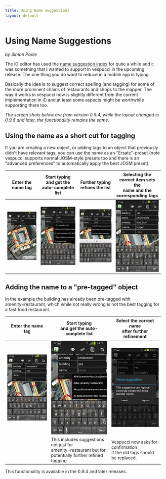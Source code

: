 ```yaml
---
title: Using Name Suggestions
layout: default
---
```

# Using Name Suggestions
_by Simon Poole_

The iD editor has used the [name suggestion index](https://github.com/osmlab/name-suggestion-index) for quite a while and it was something that I wanted to support in vespucci in the upcoming release. The one thing you do want to reduce in a mobile app is typing.

Basically the idea is to suggest correct spelling (and tagging) for some of the more prominent chains of restaurants and shops to the mapper. The way it works in vespucci now is slightly different from the current implementation in iD and at least some aspects might be worthwhile supporting there too.

_The screen shots below are from version 0.9.4, while the layout changed in 0.9.6 and later, the functionality remains the same._

## Using the name as a short cut for tagging

If you are creating a new object, or adding tags to an object that previously didn't have relevant tags, you can use the name as an "Ersatz"-preset (note vespucci supports normal JOSM-style presets too and there is an "advanced preferences" to automatically apply the best JOSM preset):

 Enter the name tag | Start typing<br> and get the auto-complete list | Further typing refines the list | Selecting the correct item sets the<br>name and the corresponding tags 
------------------- | ------------------------------------------- | ------------------------------- | ------------------------------------------------------------------
 ![](images/Screenshot_2014-03-07-14-47-13.png) | ![](images/Screenshot_2014-03-07-14-48-08.png) | ![](images/Screenshot_2014-03-07-14-49-03.png) | ![](images/Screenshot_2014-03-07-14-49-28.png)   

## Adding the name to a "pre-tagged" object

In the example the building has already been pre-tagged with amenity=restaurant, which while not really wrong is not the best tagging for a fast food restaurant. 

 Enter the name tag | Start typing<br>and get the auto-complete list | Select the correct name<br>after further refinement
 ------------------ | ------------------------------------------- | ------------------------------------------------
 ![](images/Screenshot_2014-03-07-14-50-22.png) | ![](images/Screenshot_2014-03-07-14-50-42.png) | ![](images/Screenshot_2014-03-07-14-51-19.png)
                                                | This includes suggestions not just for<br>amenity=restaurant but for<br>potentially further refined tagging. | Vespucci now asks for confirmation<br>if the old tags should be replaced.

This functionality is available in the 0.9.4 and later releases.
